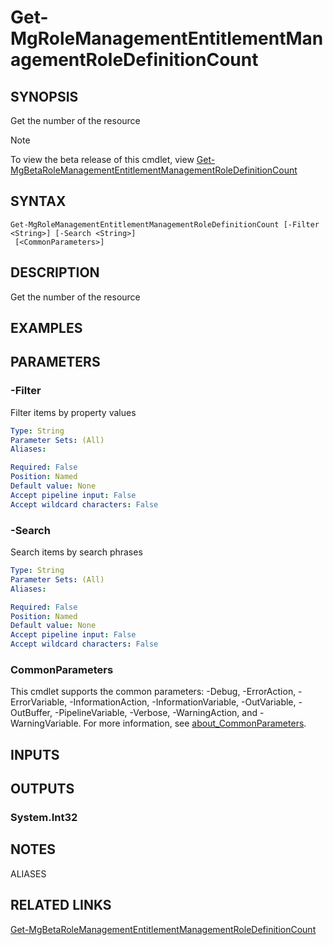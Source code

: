 ﻿---
external help file: Microsoft.Graph.Identity.Governance-help.xml
Module Name: Microsoft.Graph.Identity.Governance
online version: https://learn.microsoft.com/powershell/module/microsoft.graph.identity.governance/get-mgrolemanagemententitlementmanagementroledefinitioncount
schema: 2.0.0
---

# Get-MgRoleManagementEntitlementManagementRoleDefinitionCount

## SYNOPSIS
Get the number of the resource

> [!NOTE]
> To view the beta release of this cmdlet, view [Get-MgBetaRoleManagementEntitlementManagementRoleDefinitionCount](/powershell/module/Microsoft.Graph.Beta.Identity.Governance/Get-MgBetaRoleManagementEntitlementManagementRoleDefinitionCount?view=graph-powershell-beta)

## SYNTAX

```
Get-MgRoleManagementEntitlementManagementRoleDefinitionCount [-Filter <String>] [-Search <String>]
 [<CommonParameters>]
```

## DESCRIPTION
Get the number of the resource

## EXAMPLES

## PARAMETERS

### -Filter
Filter items by property values

```yaml
Type: String
Parameter Sets: (All)
Aliases:

Required: False
Position: Named
Default value: None
Accept pipeline input: False
Accept wildcard characters: False
```

### -Search
Search items by search phrases

```yaml
Type: String
Parameter Sets: (All)
Aliases:

Required: False
Position: Named
Default value: None
Accept pipeline input: False
Accept wildcard characters: False
```

### CommonParameters
This cmdlet supports the common parameters: -Debug, -ErrorAction, -ErrorVariable, -InformationAction, -InformationVariable, -OutVariable, -OutBuffer, -PipelineVariable, -Verbose, -WarningAction, and -WarningVariable. For more information, see [about_CommonParameters](http://go.microsoft.com/fwlink/?LinkID=113216).

## INPUTS

## OUTPUTS

### System.Int32
## NOTES

ALIASES

## RELATED LINKS

[Get-MgBetaRoleManagementEntitlementManagementRoleDefinitionCount](/powershell/module/Microsoft.Graph.Beta.Identity.Governance/Get-MgBetaRoleManagementEntitlementManagementRoleDefinitionCount?view=graph-powershell-beta)

